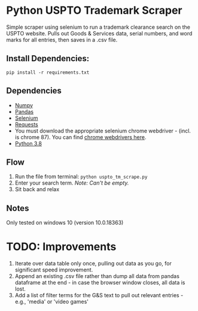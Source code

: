 # Python USPTO Trademark Scraper
Simple scraper using selenium to run a trademark clearance search on the USPTO website. Pulls out Goods & Services data, serial numbers, and word marks for all entries, then saves in a .csv file.  

## Install Dependencies: 
`pip install -r requirements.txt`

## Dependencies 
- [Numpy](https://pypi.org/project/numpy/)
- [Pandas](https://pandas.pydata.org/) 
- [Selenium](https://www.selenium.dev/)
- [Requests](https://requests.readthedocs.io/en/master/)
- You must download the appropriate selenium chrome webdriver - (incl. is chrome 87). You can find [chrome webdrivers here](https://chromedriver.chromium.org/downloads).
- [Python 3.8](https://www.python.org/downloads/release/python-380/)

## Flow 
1. Run the file from terminal:  `python uspto_tm_scrape.py`
2. Enter your search term. _Note: Can't be empty._ 
4. Sit back and relax

## Notes
Only tested on windows 10 (version 10.0.18363)

# TODO: Improvements
1. Iterate over data table only once, pulling out data as you go, for significant speed improvement. 
2. Append an existing .csv file rather than dump all data from pandas dataframe at the end - in case the browser window closes, all data is lost. 
3. Add a list of filter terms for the G&S text to pull out relevant entries - e.g., 'media' or 'video games' 
